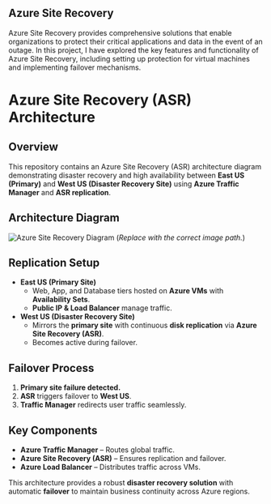 
## **Azure Site Recovery**
Azure Site Recovery provides comprehensive solutions that enable organizations to protect their critical applications and data in the event of an outage. In this project, I have explored the key features and functionality of Azure Site Recovery, including setting up protection for virtual machines and implementing failover mechanisms.
![]()
# **Azure Site Recovery (ASR) Architecture**

## **Overview**
This repository contains an Azure Site Recovery (ASR) architecture diagram demonstrating disaster recovery and high availability between **East US (Primary)** and **West US (Disaster Recovery Site)** using **Azure Traffic Manager** and **ASR replication**.


## **Architecture Diagram**
![Azure Site Recovery Diagram](./path-to-your-image.jpg)
(*Replace with the correct image path.*)

## **Replication Setup**
- **East US (Primary Site)**
  - Web, App, and Database tiers hosted on **Azure VMs** with **Availability Sets**.
  - **Public IP & Load Balancer** manage traffic.
- **West US (Disaster Recovery Site)**
  - Mirrors the **primary site** with continuous **disk replication** via **Azure Site Recovery (ASR)**.
  - Becomes active during failover.

## **Failover Process**
1. **Primary site failure detected.**
2. **ASR** triggers failover to **West US**.
3. **Traffic Manager** redirects user traffic seamlessly.

## **Key Components**
- **Azure Traffic Manager** – Routes global traffic.
- **Azure Site Recovery (ASR)** – Ensures replication and failover.
- **Azure Load Balancer** – Distributes traffic across VMs.

This architecture provides a robust **disaster recovery solution** with automatic **failover** to maintain business continuity across Azure regions.
